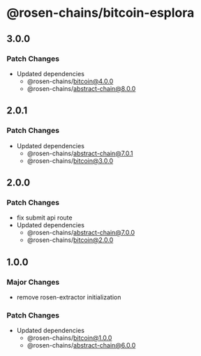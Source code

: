 # @rosen-chains/bitcoin-esplora

## 3.0.0

### Patch Changes

- Updated dependencies
  - @rosen-chains/bitcoin@4.0.0
  - @rosen-chains/abstract-chain@8.0.0

## 2.0.1

### Patch Changes

- Updated dependencies
  - @rosen-chains/abstract-chain@7.0.1
  - @rosen-chains/bitcoin@3.0.0

## 2.0.0

### Patch Changes

- fix submit api route
- Updated dependencies
  - @rosen-chains/abstract-chain@7.0.0
  - @rosen-chains/bitcoin@2.0.0

## 1.0.0

### Major Changes

- remove rosen-extractor initialization

### Patch Changes

- Updated dependencies
  - @rosen-chains/bitcoin@1.0.0
  - @rosen-chains/abstract-chain@6.0.0
